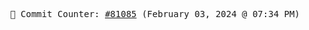 <p align="center">
    <samp>
        📮 Commit Counter: <a href="https://github.com/Javascript-void0/Javascript-void0/commits/main">#81085</a> (February 03, 2024 @ 07:34 PM)
    </samp>
</p>